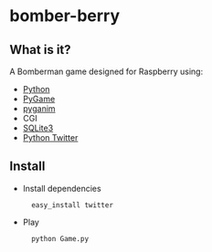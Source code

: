 bomber-berry
============

What is it?
----------------------

A Bomberman game designed for Raspberry using:

* [Python](http://www.python.org/)
* [PyGame](http://www.pygame.org/)
* [pyganim](http://inventwithpython.com/pyganim/)
* CGI
* [SQLite3](http://www.sqlite.org/)
* [Python Twitter](http://code.google.com/p/python-twitter/)

Install
----------------------
* Install dependencies

        easy_install twitter

* Play

        python Game.py
